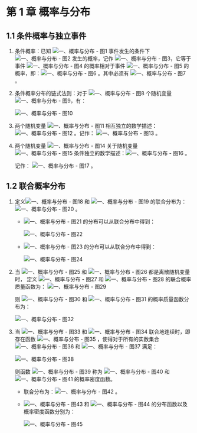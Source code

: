 # 第 1 章 概率与分布

## 1.1 条件概率与独立事件

1. 条件概率：已知 ![一、概率与分布 - 图1](https://gitee.com/wugenqiang/PictureBed/raw/master/NoteBook/20200619125743.svg) 事件发生的条件下 ![一、概率与分布 - 图2](https://gitee.com/wugenqiang/PictureBed/raw/master/NoteBook/20200619125750.svg) 发生的概率，记作 ![一、概率与分布 - 图3](https://gitee.com/wugenqiang/PictureBed/raw/master/NoteBook/20200619125755.svg)，它等于事件 ![一、概率与分布 - 图4](https://gitee.com/wugenqiang/PictureBed/raw/master/NoteBook/20200619125801.svg) 的概率相对于事件 ![一、概率与分布 - 图5](https://gitee.com/wugenqiang/PictureBed/raw/master/NoteBook/20200619125814.svg) 的概率，即：![一、概率与分布 - 图6](https://gitee.com/wugenqiang/PictureBed/raw/master/NoteBook/20200619125821.svg) 。其中必须有 ![一、概率与分布 - 图7](https://static.bookstack.cn/projects/huaxiaozhuan-ai/4c38d9c69fa469e981cdf9cb07fc7217.svg) 。

2. 条件概率分布的链式法则：对于 ![一、概率与分布 - 图8](https://gitee.com/wugenqiang/PictureBed/raw/master/NoteBook/20200619125846.svg) 个随机变量 ![一、概率与分布 - 图9](https://gitee.com/wugenqiang/PictureBed/raw/master/NoteBook/20200619125849.svg)，有：

   ![一、概率与分布 - 图10](https://gitee.com/wugenqiang/PictureBed/raw/master/NoteBook/20200619125905.svg)

3. 两个随机变量 ![一、概率与分布 - 图11](https://gitee.com/wugenqiang/PictureBed/raw/master/NoteBook/20200619125909.svg) 相互独立的数学描述：![一、概率与分布 - 图12](https://gitee.com/wugenqiang/PictureBed/raw/master/NoteBook/20200619125928.svg) 。记作： ![一、概率与分布 - 图13](https://gitee.com/wugenqiang/PictureBed/raw/master/NoteBook/20200619125936.svg) 。

4. 两个随机变量 ![一、概率与分布 - 图14](https://gitee.com/wugenqiang/PictureBed/raw/master/NoteBook/20200619125945.svg) 关于随机变量 ![一、概率与分布 - 图15](https://gitee.com/wugenqiang/PictureBed/raw/master/NoteBook/20200619125949.svg) 条件独立的数学描述：![一、概率与分布 - 图16](https://gitee.com/wugenqiang/PictureBed/raw/master/NoteBook/20200619130001.svg) 。

   记作： ![一、概率与分布 - 图17](https://gitee.com/wugenqiang/PictureBed/raw/master/NoteBook/20200619130018.svg) 。

## 1.2 联合概率分布

1. 定义![一、概率与分布 - 图18](https://gitee.com/wugenqiang/PictureBed/raw/master/NoteBook/20200619130031.svg) 和 ![一、概率与分布 - 图19](https://gitee.com/wugenqiang/PictureBed/raw/master/NoteBook/20200619130034.svg) 的联合分布为：![一、概率与分布 - 图20](https://gitee.com/wugenqiang/PictureBed/raw/master/NoteBook/20200619130038.svg) 。

   - ![一、概率与分布 - 图21](https://gitee.com/wugenqiang/PictureBed/raw/master/NoteBook/20200619130048.svg) 的分布可以从联合分布中得到：

     ![一、概率与分布 - 图22](https://gitee.com/wugenqiang/PictureBed/raw/master/NoteBook/20200619130052.svg)

   - ![一、概率与分布 - 图23](https://gitee.com/wugenqiang/PictureBed/raw/master/NoteBook/20200619130056.svg) 的分布可以从联合分布中得到：

     ![一、概率与分布 - 图24](https://gitee.com/wugenqiang/PictureBed/raw/master/NoteBook/20200619130059.svg)

2. 当 ![一、概率与分布 - 图25](https://gitee.com/wugenqiang/PictureBed/raw/master/NoteBook/20200619130135.svg) 和 ![一、概率与分布 - 图26](https://gitee.com/wugenqiang/PictureBed/raw/master/NoteBook/20200619130120.svg) 都是离散随机变量时， 定义 ![一、概率与分布 - 图27](https://gitee.com/wugenqiang/PictureBed/raw/master/NoteBook/20200619130152.svg) 和 ![一、概率与分布 - 图28](https://gitee.com/wugenqiang/PictureBed/raw/master/NoteBook/20200619130155.svg) 的联合概率质量函数为： ![一、概率与分布 - 图29](https://gitee.com/wugenqiang/PictureBed/raw/master/NoteBook/20200619130159.svg)

   则 ![一、概率与分布 - 图30](https://gitee.com/wugenqiang/PictureBed/raw/master/NoteBook/20200619130202.svg) 和 ![一、概率与分布 - 图31](https://gitee.com/wugenqiang/PictureBed/raw/master/NoteBook/20200619130205.svg) 的概率质量函数分布为：

   ![一、概率与分布 - 图32](https://gitee.com/wugenqiang/PictureBed/raw/master/NoteBook/20200619130210.svg)

3. 当 ![一、概率与分布 - 图33](https://gitee.com/wugenqiang/PictureBed/raw/master/NoteBook/20200619130215.svg) 和 ![一、概率与分布 - 图34](https://gitee.com/wugenqiang/PictureBed/raw/master/NoteBook/20200619130218.svg) 联合地连续时，即存在函数 ![一、概率与分布 - 图35](https://gitee.com/wugenqiang/PictureBed/raw/master/NoteBook/20200619130224.svg) ，使得对于所有的实数集合 ![一、概率与分布 - 图36](https://gitee.com/wugenqiang/PictureBed/raw/master/NoteBook/20200619130228.svg) 和 ![一、概率与分布 - 图37](https://gitee.com/wugenqiang/PictureBed/raw/master/NoteBook/20200619130231.svg) 满足：

   ![一、概率与分布 - 图38](https://gitee.com/wugenqiang/PictureBed/raw/master/NoteBook/20200619130237.svg)

   则函数 ![一、概率与分布 - 图39](https://gitee.com/wugenqiang/PictureBed/raw/master/NoteBook/20200619130241.svg) 称为 ![一、概率与分布 - 图40](https://gitee.com/wugenqiang/PictureBed/raw/master/NoteBook/20200619130244.svg) 和 ![一、概率与分布 - 图41](https://gitee.com/wugenqiang/PictureBed/raw/master/NoteBook/20200619130246.svg) 的概率密度函数。

   - 联合分布为：![一、概率与分布 - 图42](https://static.bookstack.cn/projects/huaxiaozhuan-ai/5bba137f9106c5a2787d258c677094a3.svg) 。

   - ![一、概率与分布 - 图43](https://static.bookstack.cn/projects/huaxiaozhuan-ai/8a2fadda07ccf6725f0c653b7e713016.svg) 和 ![一、概率与分布 - 图44](https://static.bookstack.cn/projects/huaxiaozhuan-ai/8c5c77d5bc29f14b899b04a83df49d34.svg) 的分布函数以及概率密度函数分别为：

     ![一、概率与分布 - 图45](https://gitee.com/wugenqiang/PictureBed/raw/master/NoteBook/20200619130327.svg)